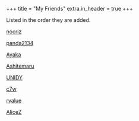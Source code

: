 +++
title = "My Friends"
extra.in_header = true
+++

Listed in the order they are added.

[nocriz](https://bytew.net)

[panda2134](https://blog.panda2134.site/)

[Ayaka](https://ayaka.shn.hk/)

[Ashitemaru](https://ashitemaru.github.io/)

[UNIDY](https://www.unidy.cn/)

[c7w](https://c7w.tech)

[rvalue](https://blog.rvalue.moe)

[AliceZ](https://alicescribbles.github.io)